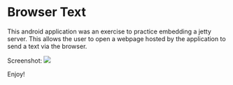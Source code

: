 Browser Text
==================

This android application was an exercise to practice embedding a jetty server.
This allows the user to open a webpage hosted by the application to send a text via the browser.

Screenshot:
![](https://raw.githubusercontent.com/JoshuaChing/BrowserText/master/screenshots/screenshot1.png)

Enjoy!
